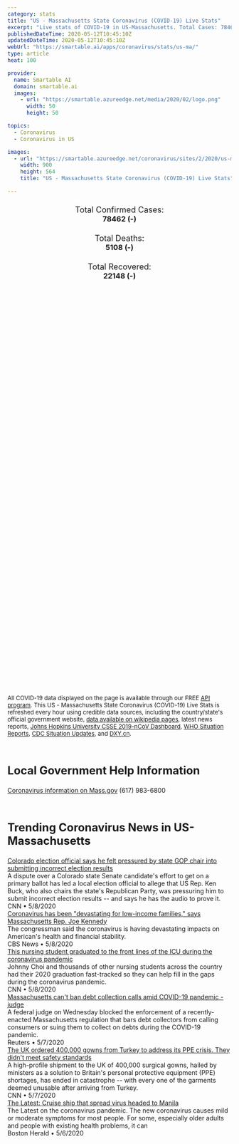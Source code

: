 ```yaml
---
category: stats
title: "US - Massachusetts State Coronavirus (COVID-19) Live Stats"
excerpt: "Live stats of COVID-19 in US-Massachusetts. Total Cases: 78462 (-), Deaths: 5108 (-), Recoveries: 22148(-)."
publishedDateTime: 2020-05-12T10:45:10Z
updatedDateTime: 2020-05-12T10:45:10Z
webUrl: "https://smartable.ai/apps/coronavirus/stats/us-ma/"
type: article
heat: 100

provider:
  name: Smartable AI
  domain: smartable.ai
  images:
    - url: "https://smartable.azureedge.net/media/2020/02/logo.png"
      width: 50
      height: 50

topics:
  - Coronavirus
  - Coronavirus in US

images:
  - url: "https://smartable.azureedge.net/coronavirus/sites/2/2020/us-ma.jpg"
    width: 900
    height: 564
    title: "US - Massachusetts State Coronavirus (COVID-19) Live Stats"

---
```

<div class="total-stats" style="text-align: center;">
    <h3>
	    <div style="font-size: 18px; font-weight: 400;">Total Confirmed Cases:</div>
	    78462 (-)
    </h3>
    <h3>
	    <div style="font-size: 18px; font-weight: 400;">Total Deaths:</div>
	    5108 (-)
    </h3>
    <h3>
	    <div style="font-size: 18px; font-weight: 400;">Total Recovered:</div>
	    22148 (-)
    </h3>
</div>

<script type="text/javascript" src="https://www.gstatic.com/charts/loader.js"></script>

<div id="time_series_chart" style="width: 100%; height: 400px;"></div>
<script type="text/javascript">
  google.charts.load('current', {'packages':['corechart']});
  google.charts.setOnLoadCallback(drawChart);
  function drawChart() {
    var data = google.visualization.arrayToDataTable([
      ['Date', 'Total Cases', 'Total Deaths', 'Total Recovered'],
      ['1/22/2020', 0, 0, 0],['1/23/2020', 0, 0, 0],['1/24/2020', 0, 0, 0],['1/25/2020', 0, 0, 0],['1/26/2020', 0, 0, 0],['1/27/2020', 0, 0, 0],['1/28/2020', 0, 0, 0],['1/29/2020', 0, 0, 0],['1/30/2020', 0, 0, 0],['1/31/2020', 0, 0, 0],['2/1/2020', 1, 0, 0],['2/2/2020', 1, 0, 0],['2/3/2020', 1, 0, 0],['2/4/2020', 1, 0, 0],['2/5/2020', 1, 0, 0],['2/6/2020', 1, 0, 0],['2/7/2020', 1, 0, 0],['2/8/2020', 1, 0, 0],['2/9/2020', 1, 0, 0],['2/10/2020', 1, 0, 0],['2/11/2020', 1, 0, 0],['2/12/2020', 1, 0, 0],['2/13/2020', 1, 0, 0],['2/14/2020', 1, 0, 0],['2/15/2020', 1, 0, 0],['2/16/2020', 1, 0, 0],['2/17/2020', 1, 0, 0],['2/18/2020', 1, 0, 0],['2/19/2020', 1, 0, 0],['2/20/2020', 1, 0, 0],['2/21/2020', 1, 0, 0],['2/22/2020', 1, 0, 0],['2/23/2020', 1, 0, 0],['2/24/2020', 1, 0, 0],['2/25/2020', 1, 0, 0],['2/26/2020', 1, 0, 0],['2/27/2020', 1, 0, 0],['2/28/2020', 1, 0, 1],['2/29/2020', 1, 0, 1],['3/1/2020', 1, 0, 1],['3/2/2020', 1, 0, 1],['3/3/2020', 2, 0, 1],['3/4/2020', 2, 0, 1],['3/5/2020', 2, 0, 1],['3/6/2020', 6, 0, 1],['3/7/2020', 6, 0, 1],['3/8/2020', 22, 0, 1],['3/9/2020', 22, 0, 1],['3/10/2020', 41, 0, 1],['3/11/2020', 92, 0, 1],['3/12/2020', 108, 0, 1],['3/13/2020', 124, 0, 1],['3/14/2020', 139, 0, 1],['3/15/2020', 164, 0, 1],['3/16/2020', 197, 0, 1],['3/17/2020', 218, 0, 1],['3/18/2020', 256, 0, 1],['3/19/2020', 328, 0, 1],['3/20/2020', 413, 1, 1],['3/21/2020', 529, 2, 1],['3/22/2020', 646, 5, 1],['3/23/2020', 777, 9, 1],['3/24/2020', 1159, 11, 1],['3/25/2020', 1838, 15, 1],['3/26/2020', 2417, 25, 1],['3/27/2020', 3240, 35, 1],['3/28/2020', 4257, 44, 1],['3/29/2020', 4955, 48, 1],['3/30/2020', 5752, 56, 1],['3/31/2020', 6620, 89, 1],['4/1/2020', 7738, 122, 10],['4/2/2020', 8966, 154, 10],['4/3/2020', 10402, 192, 10],['4/4/2020', 11736, 216, 10],['4/5/2020', 12500, 231, 10],['4/6/2020', 13837, 260, 257],['4/7/2020', 15202, 356, 311],['4/8/2020', 16790, 433, 311],['4/9/2020', 18941, 503, 311],['4/10/2020', 20974, 599, 729],['4/11/2020', 22860, 686, 729],['4/12/2020', 25475, 756, 729],['4/13/2020', 26867, 844, 729],['4/14/2020', 28164, 957, 729],['4/15/2020', 29918, 1108, 729],['4/16/2020', 32181, 1245, 729],['4/17/2020', 34402, 1404, 729],['4/18/2020', 36372, 1560, 1299],['4/19/2020', 38077, 1706, 1299],['4/20/2020', 39643, 1809, 1299],['4/21/2020', 41199, 1961, 1299],['4/22/2020', 42944, 2182, 1299],['4/23/2020', 46023, 2360, 1299],['4/24/2020', 49516, 2758, 1299],['4/25/2020', 53348, 2730, 8118],['4/26/2020', 54938, 2899, 8118],['4/27/2020', 56462, 3003, 8118],['4/28/2020', 58302, 3153, 8118],['4/29/2020', 60265, 3405, 8118],['4/30/2020', 62205, 3562, 8118],['5/1/2020', 64230, 3702, 8118],['5/2/2020', 66263, 3846, 8118],['5/3/2020', 68087, 4004, 8118],['5/4/2020', 69087, 4090, 8118],['5/5/2020', 70271, 4212, 8118],['5/6/2020', 72025, 4420, 8118],['5/7/2020', 73721, 4552, 8118],['5/8/2020', 75333, 4702, 8118],['5/9/2020', 76743, 4840, 8118],['5/10/2020', 77793, 4979, 22148],['5/11/2020', 78462, 5108, 22148],['5/12/2020', 78462, 5108, 22148],
    ]);
    var options = {
      curveType: 'none',
      chartArea: {'width': '80%', 'height': '80%'},
      legend: { position: 'top' },
      lineWidth: 5,
      colors: ['#f60109', '#444444', '#81B71F']
    };
    var chart = new google.visualization.LineChart(document.getElementById('time_series_chart'));
    chart.draw(data, options);
  }
</script>

<div id="geo_chart" style="width: 100%; height: 500px;"></div>
<script type="text/javascript">
  google.charts.load('current', {
    'packages':['geochart'],
    'mapsApiKey': 'AIzaSyDk1HhVhLaveyKrUhhHZ5YwzIpEcbdal6U'
  });
  google.charts.setOnLoadCallback(drawRegionsMap);
  function drawRegionsMap() {
    var data = google.visualization.arrayToDataTable([
      ['LATITUDE', 'LONGITUDE', 'DESCRIPTION', 'Total Cases', 'Total Deaths'],
      [41.6012, -70.6364, "Barnstable", 1075, 73],[42.3118, -73.1822, "Berkshire", 478, 37],[41.9726, -71.1854, "Bristol", 4999, 274],[42.632, -70.7829, "Essex", 11432, 669],[42.6063, -72.7434, "Franklin", 296, 42],[42.2125, -72.6411, "Hampden", 4763, 458],[42.3757, -72.5188, "Hampshire", 688, 57],[42.4672, -71.2874, "Middlesex", 17774, 1235],[42.1767, -71.1449, "Norfolk", 7004, 661],[42.2121, -70.7652, "Plymouth", 6457, 408],[42.3601, -71.0589, "Suffolk", 15356, 731],[42.4097, -71.8571, "Worcester", 7818, 457],[41.2834704, -70.099451, "Nantucket", 12, 1],[41.4039539, -70.6692655, "Dukes", 23, 0],
    ]);
    var options = {
      backgroundColor: {fill:'transparent',stroke:'#FFF' ,strokeWidth:0 }, 
      displayMode: 'markers',
      region: 'US-MA', 
      resolution: 'metros',
      colorAxis: {colors: ['#F27D81', '#f60109']},
      sizeAxis: {minSize:3,  maxSize:12},
    };
    var chart = new google.visualization.GeoChart(document.getElementById('geo_chart'));
    chart.draw(data, options);
  };
</script>

<div id="geo_table"></div>
<script type="text/javascript">
  google.charts.load('current', {'packages':['table']});
  google.charts.setOnLoadCallback(drawTable);
  function drawTable() {
    var data = new google.visualization.DataTable();
    data.addColumn('string', 'Location');
    data.addColumn('number', 'Total Cases');
    data.addColumn('number', 'New Cases');
    data.addColumn('number', 'Active Cases');
    data.addColumn('number', 'Total Deaths');
    data.addColumn('number', 'New Deaths');
    data.addColumn('number', 'Total Recovered');
    data.addRows([
      [{v:"Barnstable", f:"Barnstable"}, 1075, 0, 1002, 73, 0, 0],[{v:"Berkshire", f:"Berkshire"}, 478, 0, 441, 37, 0, 0],[{v:"Bristol", f:"Bristol"}, 4999, 0, 4725, 274, 0, 0],[{v:"Essex", f:"Essex"}, 11432, 0, 10763, 669, 0, 0],[{v:"Franklin", f:"Franklin"}, 296, 0, 254, 42, 0, 0],[{v:"Hampden", f:"Hampden"}, 4763, 0, 4305, 458, 0, 0],[{v:"Hampshire", f:"Hampshire"}, 688, 0, 631, 57, 0, 0],[{v:"Middlesex", f:"Middlesex"}, 17774, 0, 16392, 1235, 0, 147],[{v:"Norfolk", f:"Norfolk"}, 7004, 0, 6125, 661, 0, 218],[{v:"Plymouth", f:"Plymouth"}, 6457, 0, 6049, 408, 0, 0],[{v:"Suffolk", f:"Suffolk"}, 15356, 0, 13699, 731, 0, 926],[{v:"Worcester", f:"Worcester"}, 7818, 0, 7353, 457, 0, 8],[{v:"Nantucket", f:"Nantucket"}, 12, 0, 11, 1, 0, 0],[{v:"Dukes", f:"Dukes"}, 23, 0, 23, 0, 0, 0],
    ]);
    data.setProperty(0, 0, 'style', 'min-width:100px');
    var table = new google.visualization.Table(document.getElementById('geo_table'));
    table.draw(data, {allowHtml: true, sortColumn: 2, sortAscending: false, width: '660px', height: '100%'});
  }
</script>

<span style="font-size: 13px">All COVID-19 data displayed on the page is available through our FREE <a href="https://developer.smartable.ai">API program</a>. This US - Massachusetts State Coronavirus (COVID-19) Live Stats is refreshed every hour using credible data sources, including the country/state's official government website, <a href="https://en.wikipedia.org/wiki/2019%E2%80%9320_coronavirus_pandemic" target="_blank">data available on wikipedia pages</a>, latest news reports, <a href="https://systems.jhu.edu/research/public-health/ncov/" target="_blank">Johns Hopkins University CSSE 2019-nCoV Dashboard</a>, <a href="https://www.who.int/emergencies/diseases/novel-coronavirus-2019/situation-reports" target="_blank">WHO Situation Reports</a>, <a href="https://www.cdc.gov/coronavirus/2019-ncov/index.html" target="_blank">CDC Situation Updates</a>, and <a href="https://ncov.dxy.cn/ncovh5/view/pneumonia" target="_blank">DXY.cn</a>.</span>

<h2 id="news" class="center" style="margin-top: 60px; font-size: 25px;">Local Government Help Information</h2>
<div class="info center">
<a href="https://www.mass.gov/resource/information-on-the-outbreak-of-coronavirus-disease-2019-covid-19" target="_blank" rel="noopener noreferrer">Coronavirus information on Mass.gov</a> (617) 983-6800
</div>
<h2 id="news" class="center" style="margin-top: 60px; font-size: 25px;">Trending Coronavirus News in US-Massachusetts</h2>
<div class="row">
<div class="col-md-6 col-sm-12">
  <div class="content-card">
	<a href="https://www.cnn.com/world/live-news/coronavirus-pandemic-04-09-20/index.html"><div class="card-image" style="background-image: url(https://cdn.cnn.com/cnnnext/dam/assets/200308142702-02-coronavirus-microscope-image-super-tease.jpg)"></div></a>
	<div class="content">
		<div class="card-title"><a href="https://www.cnn.com/world/live-news/coronavirus-pandemic-04-09-20/index.html">Colorado election official says he felt pressured by state GOP chair into submitting incorrect election results</a></div>
		<div class="card-excerpt">A dispute over a Colorado state Senate candidate's effort to get on a primary ballot has led a local election official to allege that US Rep. Ken Buck, who also chairs the state's Republican Party, was pressuring him to submit incorrect election results -- and says he has the audio to prove it.</div>
		<div class="card-meta">
			<span class="card-provider">CNN</span> • <span class="card-date">5/8/2020</span>
		</div>
	</div>
  </div>
</div>
<div class="col-md-6 col-sm-12">
  <div class="content-card">
	<a href="https://www.cbsnews.com/news/coronavirus-low-income-families-joe-kennedy-massachusetts-rep/"><div class="card-image" style="background-image: url(https://cbsnews2.cbsistatic.com/hub/i/r/2020/05/08/aa05e2dc-4634-4c61-b682-0c978f013534/thumbnail/1200x630/7c540641268a64fcb6023f6e04bda791/screen-shot-2020-05-08-at-3-11-30-pm.png)"></div></a>
	<div class="content">
		<div class="card-title"><a href="https://www.cbsnews.com/news/coronavirus-low-income-families-joe-kennedy-massachusetts-rep/">Coronavirus has been "devastating for low-income families," says Massachusetts Rep. Joe Kennedy</a></div>
		<div class="card-excerpt">The congressman said the coronavirus is having devastating impacts on American's health and financial stability.</div>
		<div class="card-meta">
			<span class="card-provider">CBS News</span> • <span class="card-date">5/8/2020</span>
		</div>
	</div>
  </div>
</div>
<div class="col-md-6 col-sm-12">
  <div class="content-card">
	<a href="https://www.cnn.com/world/live-news/coronavirus-pandemic-04-09-20/index.html"><div class="card-image" style="background-image: url(https://cdn.cnn.com/cnnnext/dam/assets/200308142702-02-coronavirus-microscope-image-super-tease.jpg)"></div></a>
	<div class="content">
		<div class="card-title"><a href="https://www.cnn.com/world/live-news/coronavirus-pandemic-04-09-20/index.html">This nursing student graduated to the front lines of the ICU during the coronavirus pandemic</a></div>
		<div class="card-excerpt">Johnny Choi and thousands of other nursing students across the country had their 2020 graduation fast-tracked so they can help fill in the gaps during the coronavirus pandemic.</div>
		<div class="card-meta">
			<span class="card-provider">CNN</span> • <span class="card-date">5/8/2020</span>
		</div>
	</div>
  </div>
</div>
<div class="col-md-6 col-sm-12">
  <div class="content-card">
	<a href="https://www.reuters.com/article/banking-massachusetts/massachusetts-cant-ban-debt-collection-calls-amid-covid-19-pandemic-judge-idUSL1N2CP0NM"><div class="card-image" style="background-image: url(https://s4.reutersmedia.net/resources_v3/images/rcom-default.png)"></div></a>
	<div class="content">
		<div class="card-title"><a href="https://www.reuters.com/article/banking-massachusetts/massachusetts-cant-ban-debt-collection-calls-amid-covid-19-pandemic-judge-idUSL1N2CP0NM">Massachusetts can't ban debt collection calls amid COVID-19 pandemic - judge</a></div>
		<div class="card-excerpt">A federal judge on Wednesday blocked the enforcement of a recently-enacted Massachusetts regulation that bars debt collectors from calling consumers or suing them to collect on debts during the COVID-19 pandemic.</div>
		<div class="card-meta">
			<span class="card-provider">Reuters</span> • <span class="card-date">5/7/2020</span>
		</div>
	</div>
  </div>
</div>
<div class="col-md-6 col-sm-12">
  <div class="content-card">
	<a href="https://www.cnn.com/world/live-news/coronavirus-pandemic-04-09-20/index.html"><div class="card-image" style="background-image: url(https://cdn.cnn.com/cnnnext/dam/assets/200308142702-02-coronavirus-microscope-image-super-tease.jpg)"></div></a>
	<div class="content">
		<div class="card-title"><a href="https://www.cnn.com/world/live-news/coronavirus-pandemic-04-09-20/index.html">The UK ordered 400,000 gowns from Turkey to address its PPE crisis. They didn't meet safety standards</a></div>
		<div class="card-excerpt">A high-profile shipment to the UK of 400,000 surgical gowns, hailed by ministers as a solution to Britain's personal protective equipment (PPE) shortages, has ended in catastrophe -- with every one of the garments deemed unusable after arriving from Turkey.</div>
		<div class="card-meta">
			<span class="card-provider">CNN</span> • <span class="card-date">5/7/2020</span>
		</div>
	</div>
  </div>
</div>
<div class="col-md-6 col-sm-12">
  <div class="content-card">
	<a href="https://www.nbcboston.com/news/coronavirus/stricter-guidelines-expected-for-mass-supermarkets/2104486/"><div class="card-image" style="background-image: url(https://media.nbcboston.com/2019/09/market-basket-coronavirus-new-rules.jpeg?resize=1200%2C675)"></div></a>
	<div class="content">
		<div class="card-title"><a href="https://www.nbcboston.com/news/coronavirus/stricter-guidelines-expected-for-mass-supermarkets/2104486/">The Latest: Cruise ship that spread virus headed to Manila</a></div>
		<div class="card-excerpt">The Latest on the coronavirus pandemic. The new coronavirus causes mild or moderate symptoms for most people. For some, especially older adults and people with existing health problems, it can</div>
		<div class="card-meta">
			<span class="card-provider">Boston Herald</span> • <span class="card-date">5/6/2020</span>
		</div>
	</div>
  </div>
</div>

</div>

